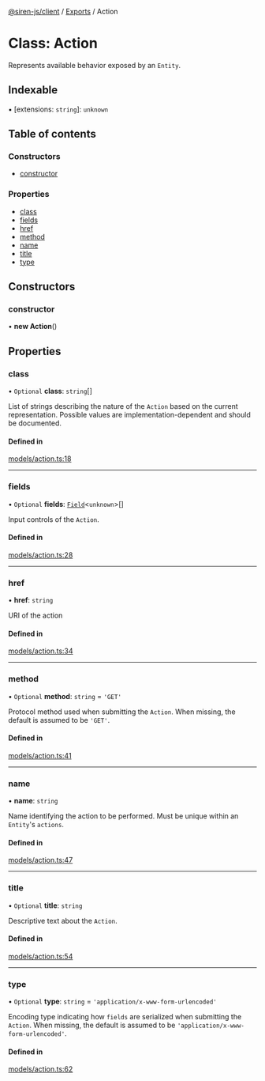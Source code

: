 [@siren-js/client](../README.md) / [Exports](../modules.md) / Action

# Class: Action

Represents available behavior exposed by an `Entity`.

## Indexable

▪ [extensions: `string`]: `unknown`

## Table of contents

### Constructors

- [constructor](Action.md#constructor)

### Properties

- [class](Action.md#class)
- [fields](Action.md#fields)
- [href](Action.md#href)
- [method](Action.md#method)
- [name](Action.md#name)
- [title](Action.md#title)
- [type](Action.md#type)

## Constructors

### constructor

• **new Action**()

## Properties

### class

• `Optional` **class**: `string`[]

List of strings describing the nature of the `Action` based on the current representation. Possible values are
implementation-dependent and should be documented.

#### Defined in

[models/action.ts:18](https://github.com/siren-js/client/blob/f34d34d/src/models/action.ts#L18)

___

### fields

• `Optional` **fields**: [`Field`](Field.md)<`unknown`\>[]

Input controls of the `Action`.

#### Defined in

[models/action.ts:28](https://github.com/siren-js/client/blob/f34d34d/src/models/action.ts#L28)

___

### href

• **href**: `string`

URI of the action

#### Defined in

[models/action.ts:34](https://github.com/siren-js/client/blob/f34d34d/src/models/action.ts#L34)

___

### method

• `Optional` **method**: `string` = `'GET'`

Protocol method used when submitting the `Action`. When missing, the default is assumed to be `'GET'`.

#### Defined in

[models/action.ts:41](https://github.com/siren-js/client/blob/f34d34d/src/models/action.ts#L41)

___

### name

• **name**: `string`

Name identifying the action to be performed. Must be unique within an `Entity`'s `actions`.

#### Defined in

[models/action.ts:47](https://github.com/siren-js/client/blob/f34d34d/src/models/action.ts#L47)

___

### title

• `Optional` **title**: `string`

Descriptive text about the `Action`.

#### Defined in

[models/action.ts:54](https://github.com/siren-js/client/blob/f34d34d/src/models/action.ts#L54)

___

### type

• `Optional` **type**: `string` = `'application/x-www-form-urlencoded'`

Encoding type indicating how `fields` are serialized when submitting the `Action`. When missing, the default is
assumed to be `'application/x-www-form-urlencoded'`.

#### Defined in

[models/action.ts:62](https://github.com/siren-js/client/blob/f34d34d/src/models/action.ts#L62)
